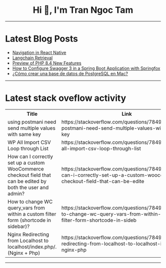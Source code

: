 <h1 align="center">Hi 👋, I'm Tran Ngoc Tam</h1>

---

# Latest Blog Posts 
<!-- BLOG-POST-LIST:START -->
- [Navigation in React Native](https://dev.to/codeparrot/navigation-in-react-native-2l8c)
- [Langchain Retrieval](https://dev.to/rutamstwt/langchain-retrieval-ida)
- [Preview of PHP 8.4 New Features](https://dev.to/servbay/preview-of-php-84-new-features-5551)
- [How to Configure Swagger 3 in a Spring Boot Application with Springfox](https://dev.to/toindranildutta/how-to-configure-swagger-3-in-a-spring-boot-application-with-springfox-36na)
- [¿Cómo crear una base de datos de PostgreSQL en Mac?](https://dev.to/josemiguelsandoval/como-crear-una-base-de-datos-de-postgresql-en-mac-2m42)
<!-- BLOG-POST-LIST:END -->

---

# Latest stack oveflow activity
<table>
  <tr><th>Title</th><th>Link</th></tr>
  <!-- STACKOVERFLOW:START --><tr><td>using postmani need send multiple values with same key</td><td>https://stackoverflow.com/questions/78498667/using-postmani-need-send-multiple-values-with-same-key</td></tr><tr><td>WP All Import CSV Loop through List</td><td>https://stackoverflow.com/questions/78498656/wp-all-import-csv-loop-through-list</td></tr><tr><td>How can I correctly set up a custom WooCommerce checkout field that can be edited by both the user and admin?</td><td>https://stackoverflow.com/questions/78498585/how-can-i-correctly-set-up-a-custom-woocommerce-checkout-field-that-can-be-edite</td></tr><tr><td>How to change WC query_vars from within a custom filter form &lpar;shortcode in sidebar&rpar;?</td><td>https://stackoverflow.com/questions/78498503/how-to-change-wc-query-vars-from-within-a-custom-filter-form-shortcode-in-sideb</td></tr><tr><td>Nginx Redirecting from Localhost to localhost/index.php/. &lpar;Nginx + Php&rpar;</td><td>https://stackoverflow.com/questions/78498289/nginx-redirecting-from-localhost-to-localhost-index-php-nginx-php</td></tr><!-- STACKOVERFLOW:END -->
</table>

---


